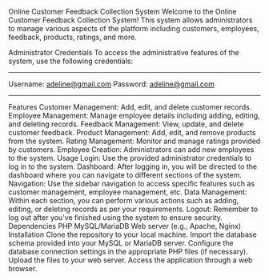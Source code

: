 Online Customer Feedback Collection System
Welcome to the Online Customer Feedback Collection System! This system allows administrators to manage various aspects of the platform including customers, employees, feedback, products, ratings, and more.

Administrator Credentials
To access the administrative features of the system, use the following credentials:




***************************************************************************************************

Username: adeline@gmail.com
Password: adeline@gmail.com

***************************************************************************************************



 
Features
Customer Management: Add, edit, and delete customer records.
Employee Management: Manage employee details including adding, editing, and deleting records.
Feedback Management: View, update, and delete customer feedback.
Product Management: Add, edit, and remove products from the system.
Rating Management: Monitor and manage ratings provided by customers.
Employee Creation: Administrators can add new employees to the system.
Usage
Login: Use the provided administrator credentials to log in to the system.
Dashboard: After logging in, you will be directed to the dashboard where you can navigate to different sections of the system.
Navigation: Use the sidebar navigation to access specific features such as customer management, employee management, etc.
Data Management: Within each section, you can perform various actions such as adding, editing, or deleting records as per your requirements.
Logout: Remember to log out after you've finished using the system to ensure security.
Dependencies
PHP
MySQL/MariaDB
Web server (e.g., Apache, Nginx)
Installation
Clone the repository to your local machine.
Import the database schema provided into your MySQL or MariaDB server.
Configure the database connection settings in the appropriate PHP files (if necessary).
Upload the files to your web server.
Access the application through a web browser.
 